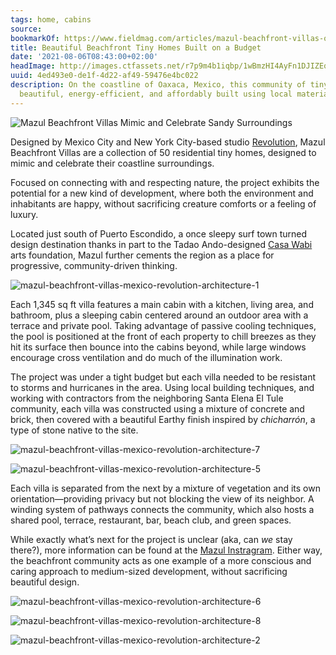 ```yaml
---
tags: home, cabins
source:
bookmarkOf: https://www.fieldmag.com/articles/mazul-beachfront-villas-oaxaca-puerto-escondido
title: Beautiful Beachfront Tiny Homes Built on a Budget
date: '2021-08-06T08:43:00+02:00'
headImage: http://images.ctfassets.net/r7p9m4b1iqbp/1wBmzHI4AyFn1DJIZEqCgc/edb38fdfef99700d1e7c32cef40e9bb6/mazul-beachfront-villas-mexico-revolution-architecture-2.jpg?w=1000
uuid: 4ed493e0-de1f-4d22-af49-59476e4bc022
description: On the coastline of Oaxaca, Mexico, this community of tiny-homes are
  beautiful, energy-efficient, and affordably built using local materials
---
```


 ![Mazul Beachfront Villas Mimic and Celebrate Sandy Surroundings](//images.ctfassets.net/r7p9m4b1iqbp/1zrRda0fNfnafeRX2OxlZS/be0bd7468e54a651a8253dfbd95faecc/mazul-beachfront-villas-mexico-revolution-architecture-3.jpg?w=10&q=1&fm=jpg&fl=progressive) 

Designed by Mexico City and New York City-based studio [Revolution](https://www.archdaily.com/office/revolution), Mazul Beachfront Villas are a collection of 50 residential tiny homes, designed to mimic and celebrate their coastline surroundings.

Focused on connecting with and respecting nature, the project exhibits the potential for a new kind of development, where both the environment and inhabitants are happy, without sacrificing creature comforts or a feeling of luxury.

Located just south of Puerto Escondido, a once sleepy surf town turned design destination thanks in part to the Tadao Ando-designed [Casa Wabi](https://casawabi.org/) arts foundation, Mazul further cements the region as a place for progressive, community-driven thinking.

 ![mazul-beachfront-villas-mexico-revolution-architecture-1](//images.ctfassets.net/r7p9m4b1iqbp/4FD2WMKqvS7QEh9qKxnatv/52c6dcfa609124d55400f73a95664e00/mazul-beachfront-villas-mexico-revolution-architecture-1.jpg?w=10&q=1&fm=jpg&fl=progressive) 

Each 1,345 sq ft villa features a main cabin with a kitchen, living area, and bathroom, plus a sleeping cabin centered around an outdoor area with a terrace and private pool. Taking advantage of passive cooling techniques, the pool is positioned at the front of each property to chill breezes as they hit its surface then bounce into the cabins beyond, while large windows encourage cross ventilation and do much of the illumination work.

The project was under a tight budget but each villa needed to be resistant to storms and hurricanes in the area. Using local building techniques, and working with contractors from the neighboring Santa Elena El Tule community, each villa was constructed using a mixture of concrete and brick, then covered with a beautiful Earthy finish inspired by _chicharrón_, a type of stone native to the site.

 ![mazul-beachfront-villas-mexico-revolution-architecture-7](//images.ctfassets.net/r7p9m4b1iqbp/5r6bs2JnLPz4Y8fCryphWq/39161871d1ace76f870c9cddbd72c7d5/mazul-beachfront-villas-mexico-revolution-architecture-7.jpg?w=10&q=1&fm=jpg&fl=progressive) 

 ![mazul-beachfront-villas-mexico-revolution-architecture-5](//images.ctfassets.net/r7p9m4b1iqbp/1cKAUBTh1nroN7qDzEgmom/ed858220efddf4ec1d5455c744898b7c/mazul-beachfront-villas-mexico-revolution-architecture-5.jpg?w=10&q=1&fm=jpg&fl=progressive) 

Each villa is separated from the next by a mixture of vegetation and its own orientation—providing privacy but not blocking the view of its neighbor. A winding system of pathways connects the community, which also hosts a shared pool, terrace, restaurant, bar, beach club, and green spaces.

While exactly what’s next for the project is unclear (aka, can _we_ stay there?), more information can be found at the [Mazul Instragram](https://www.instagram.com/mazul_puerto/?hl=en). Either way, the beachfront community acts as one example of a more conscious and caring approach to medium-sized development, without sacrificing beautiful design.

 ![mazul-beachfront-villas-mexico-revolution-architecture-6](//images.ctfassets.net/r7p9m4b1iqbp/7aGye0SlkhZLk3p42y5HX3/970c7e74a60362427b21809f319f568d/mazul-beachfront-villas-mexico-revolution-architecture-6.jpg?w=10&q=1&fm=jpg&fl=progressive) 

 ![mazul-beachfront-villas-mexico-revolution-architecture-8](//images.ctfassets.net/r7p9m4b1iqbp/5Vua0vT6gwhp1pinvyJZWp/2b01de3bb9d6486e3aa468e019bbc186/mazul-beachfront-villas-mexico-revolution-architecture-8.jpg?w=10&q=1&fm=jpg&fl=progressive) 

 ![mazul-beachfront-villas-mexico-revolution-architecture-2](//images.ctfassets.net/r7p9m4b1iqbp/1wBmzHI4AyFn1DJIZEqCgc/edb38fdfef99700d1e7c32cef40e9bb6/mazul-beachfront-villas-mexico-revolution-architecture-2.jpg?w=10&q=1&fm=jpg&fl=progressive)